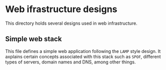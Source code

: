 # Web ifrastructure designs
This directory holds several designs used in web infrastructure.

## Simple web stack
This file defines a simple web application following the `LAMP` style design.  It axplains certain concepts associated with this stack such as `SPOF`, different types of servers, domain names and DNS, among other things.
